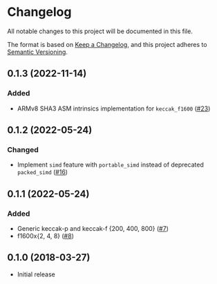 # Changelog

All notable changes to this project will be documented in this file.

The format is based on [Keep a Changelog](https://keepachangelog.com/en/1.0.0/),
and this project adheres to [Semantic Versioning](https://semver.org/spec/v2.0.0.html).

## 0.1.3 (2022-11-14)
### Added
- ARMv8 SHA3 ASM intrinsics implementation for `keccak_f1600` ([#23])

[#23]: https://github.com/RustCrypto/sponges/pull/23

## 0.1.2 (2022-05-24)
### Changed
- Implement `simd` feature with  `portable_simd` instead of deprecated `packed_simd` ([#16])

[#16]: https://github.com/RustCrypto/sponges/pull/16

## 0.1.1 (2022-05-24)
### Added
- Generic keccak-p and keccak-f {200, 400, 800} ([#7])
- f1600x{2, 4, 8} ([#8])

[#7]: https://github.com/RustCrypto/sponges/pull/7
[#8]: https://github.com/RustCrypto/sponges/pull/8

## 0.1.0 (2018-03-27)
- Initial release
